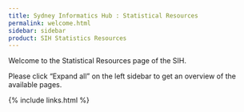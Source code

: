 ```yaml
---
title: Sydney Informatics Hub : Statistical Resources
permalink: welcome.html
sidebar: sidebar
product: SIH Statistics Resources
---
```


Welcome to the Statistical Resources page of the SIH.

Please click “Expand all” on the left sidebar to get an overview of the available pages.

{% include links.html %}
